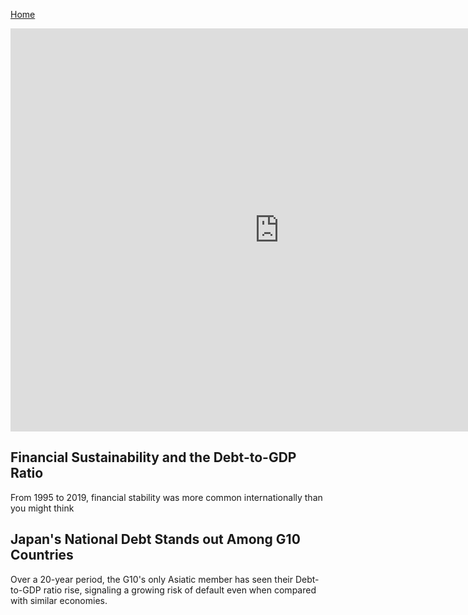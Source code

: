 [Home](https://justwestley.github.io/Westley-Portfolio/)

<iframe src="https://data.oecd.org/chart/69Gc" width="860" height="645" style="border: 0" mozallowfullscreen="true" webkitallowfullscreen="true" allowfullscreen="true"><a href="https://data.oecd.org/chart/69Gc" target="_blank">OECD Chart: General government debt, Total, % of GDP, Annual, 2019</a></iframe>

## Financial Sustainability and the Debt-to-GDP Ratio 
From 1995 to 2019, financial stability was more common internationally than you might think

<div class="flourish-embed flourish-chart" data-src="visualisation/4282973"><script src="https://public.flourish.studio/resources/embed.js"></script></div>


## Japan's National Debt Stands out Among G10 Countries
Over a 20-year period, the G10's only Asiatic member has seen their Debt-to-GDP ratio rise, signaling a growing risk of default even when compared with similar economies. 

<div class="flourish-embed flourish-chart" data-src="visualisation/4283388"><script src="https://public.flourish.studio/resources/embed.js"></script></div>
